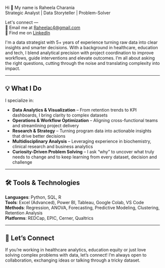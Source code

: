 Hi 👋 My name is Raheela Charania  
Strategic Analyst | Data Storyteller | Problem-Solver  

Let's connect —  
📧 Email me at [Raheelac4@gmail.com](mailto:Raheelac4@gmail.com)  
🤝 Find me on [LinkedIn](https://www.linkedin.com/in/raheelacharania)

I'm a data strategist with 5+ years of experience turning raw data into clear insights and smarter decisions. With a background in healthcare, education and tech, I blend analytical precision with project coordination to improve workflows, guide interventions and elevate outcomes. I’m all about asking the right questions, cutting through the noise and translating complexity into impact.

---

## 💡 What I Do  
I specialize in:

- **Data Analytics & Visualization** – From retention trends to KPI dashboards, I bring clarity to complex datasets  
- **Operations & Workflow Optimization** – Aligning cross-functional teams and streamlining project delivery  
- **Research & Strategy** – Turning program data into actionable insights that drive better decisions  
- **Multidisciplinary Analysis** – Leveraging experience in biochemistry, clinical research and business analytics  
- **Curiosity-Driven Problem Solving** – I ask “why” to uncover what truly needs to change and to keep learning from every dataset, decision and challenge  

---

## 🛠️ Tools & Technologies  
**Languages**: Python, SQL, R  
**Tools**: Excel (Advanced), Power BI, Tableau, Google Colab, VS Code  
**Methods**: Regression, ANOVA, Forecasting, Predictive Modeling, Clustering, Retention Analysis  
**Platforms**: REDCap, EPIC, Cerner, Qualtrics  

---

## 🚀 Let’s Connect  
If you’re working in healthcare analytics, education equity or just love solving complex problems with data, let’s connect! I’m always open to collaboration, exchanging ideas or talking through a tricky dataset.
